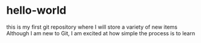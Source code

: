 # hello-world
this is my first git repository where I will store a variety of new items
Although I am new to Git, I am excited at how simple the process is to learn
